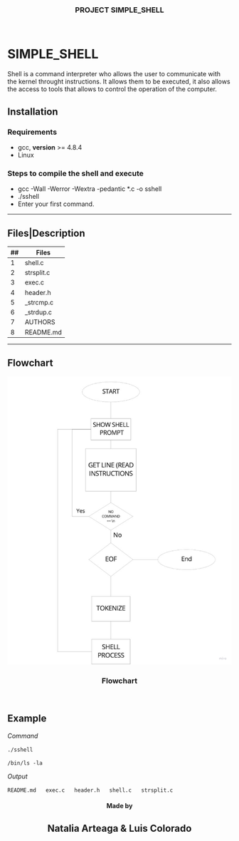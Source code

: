  <h3 align="center">PROJECT SIMPLE_SHELL</h3>
 <br>
 </p>
</p>

# SIMPLE_SHELL

Shell is a command interpreter who allows the user to communicate with the kernel throught instructions. It allows them to be executed, it also allows the access to tools that allows to control the operation of the computer.

## Installation

### Requirements

- gcc, **version** >= 4.8.4
- Linux

### Steps to compile  the shell and execute

- gcc -Wall -Werror -Wextra -pedantic *.c -o sshell
- ./sshell
- Enter your first command.
___
## Files|Description

##|Files
---|---
1|shell.c
2|strsplit.c
3|exec.c
4|header.h
5|_strcmp.c
6|_strdup.c
7|AUTHORS
8|README.md
___

## Flowchart
<p align="center">
  <img src="https://github.com/natyarteagac/simple_shell/blob/luis/flowchart.jpg"/>
 <h3 align="center">Flowchart</h3>
 <br>
 </p>
</p>

## Example
<p><em>Command</em></p>
<pre><code>./sshell
</code></pre>
<pre><code>/bin/ls -la
</code></pre>
<p><em>Output</em></p>
<pre><code>README.md   exec.c   header.h   shell.c   strsplit.c
</code></pre>


<p align="center">
<h4 align="center">Made by</h4>
    <h2 align="center">Natalia Arteaga & Luis Colorado</h2>
        </a>
      </p>
</pi>
